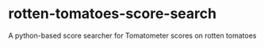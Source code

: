 # rotten-tomatoes-score-search
A python-based score searcher for Tomatometer scores on rotten tomatoes

